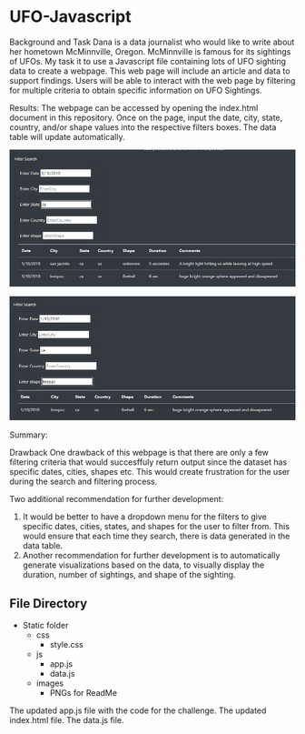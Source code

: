 # UFO-Javascript

Background and Task
Dana is a data journalist who would like to write about her hometown McMinnville, Oregon. McMinnville is famous for its sightings of UFOs. My task it to use a Javascript file containing lots of UFO sighting data to create a webpage. This web page will include an article and data to support findings. Users will be able to interact with the web page by filtering for multiple criteria to obtain specific information on UFO Sightings.  

Results:
The webpage can be accessed by opening the index.html document in this repository. Once on the page, input the date, city, state, country, and/or shape values into the respective filters boxes. The data table will update automatically. 

![](static/images/statefilter.png)


![](static/images/shapefilter.png)


Summary:

Drawback
One drawback of this webpage is that there are only a few filtering criteria that would succesffuly return output since the dataset has specific dates, cities, shapes etc. This would create frustration for the user during the search and filtering process.

Two additional recommendation for further development:
1) It would be better to have a dropdown menu for the filters to give specific dates, cities, states, and shapes for the user to filter from. This would ensure that each time they search, there is data generated in the data table. 
2) Another recommendation for further development is to automatically generate visualizations based on the data, to visually display the duration, number of sightings, and shape of the sighting.

## File Directory
- Static folder
  - css
    - style.css
  - js
    - app.js
    - data.js
  - images
    - PNGs for ReadMe      

The updated app.js file with the code for the challenge.
The updated index.html file.
The data.js file.
